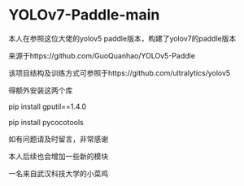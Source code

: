 # YOLOv7-Paddle-main
本人在参照这位大佬的yolov5 paddle版本，构建了yolov7的paddle版本

来源于https://github.com/GuoQuanhao/YOLOv5-Paddle

该项目结构及训练方式可参照于https://github.com/ultralytics/yolov5

得额外安装这两个库


pip install gputil==1.4.0

pip install pycocotools

如有问题请及时留言，非常感谢

本人后续也会增加一些新的模块



一名来自武汉科技大学的小菜鸡

